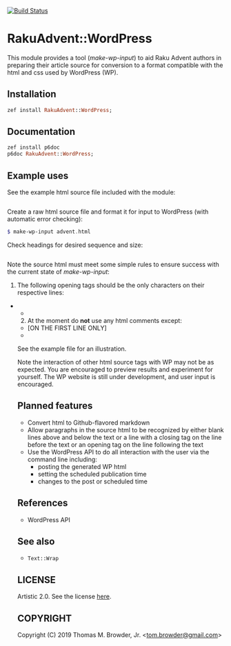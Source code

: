 [![Build Status](https://travis-ci.org/tbrowder/RakuAdvent-WordPress.svg?branch=master)](https://travis-ci.org/tbrowder/RakuAdvent-WordPress)

# RakuAdvent::WordPress

This module provides a tool (*make-wp-input*) to aid Raku Advent authors in
preparing their article source for conversion to
a format compatible with the html and css used by WordPress (WP).

## Installation
```raku
zef install RakuAdvent::WordPress;
```
## Documentation
```raku
zef install p6doc
p6doc RakuAdvent::WordPress;
```
## Example uses

See the example html source file included with
the module:
```raku
```

Create a raw html source file and format it
for input to WordPress (with automatic error checking):
```raku
$ make-wp-input advent.html
```

Check headings for desired sequence and size:
```raku
```

Note the source html must meet some simple rules
to ensure success with the current state of *make-wp-input*:

1. The following opening tags should be the only characters on their respective
lines:

- <ul>
- <ol>

2. At the moment do **not** use any html comments except:

- <!-- Day N - My Advent Post Title --> [ON THE FIRST LINE ONLY]
- <!-- insert file-name code-type -->

See the example file for an illustration.

Note the interaction of other html source tags with WP
may not be as expected. You are encouraged to preview
results and experiment for yourself. The WP website
is still under development, and user input is encouraged.

## Planned features
- Convert html to Github-flavored markdown
- Allow paragraphs in the source html to be
  recognized by either blank lines above and below
  the text or a line with a closing tag on the
  line before the text or an opening tag on
  the line following the text
- Use the WordPress API to do all interaction
  with the user via the command line including:
    - posting the generated WP html
    - setting the scheduled publication time
    - changes to the post or scheduled time

## References
- WordPress API

## See also
- `Text::Wrap`

## LICENSE

Artistic 2.0. See the license [here](./LICENSE).

## COPYRIGHT

Copyright (C) 2019 Thomas M. Browder, Jr. <<tom.browder@gmail.com>>
